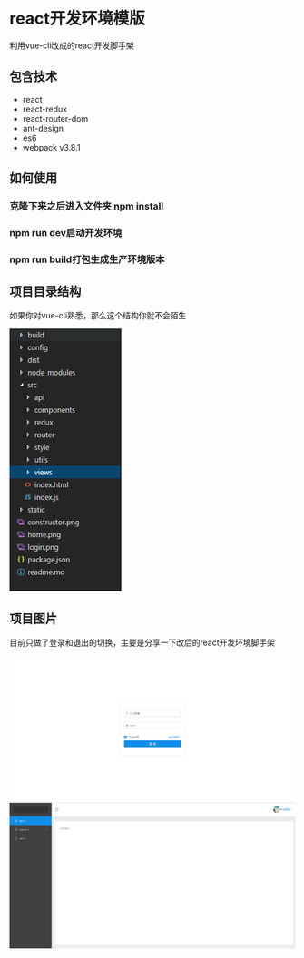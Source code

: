 # react开发环境模版

利用vue-cli改成的react开发脚手架

## 包含技术
- react
- react-redux
- react-router-dom
- ant-design
- es6
- webpack v3.8.1

## 如何使用

### 克隆下来之后进入文件夹 npm install

### npm run dev启动开发环境

### npm run build打包生成生产环境版本

## 项目目录结构
如果你对vue-cli熟悉，那么这个结构你就不会陌生

![目录结构](./constructor.png) 

## 项目图片

目前只做了登录和退出的切换，主要是分享一下改后的react开发环境脚手架

![登录页面](./login.png)
![登录之后页面](./home.png)
